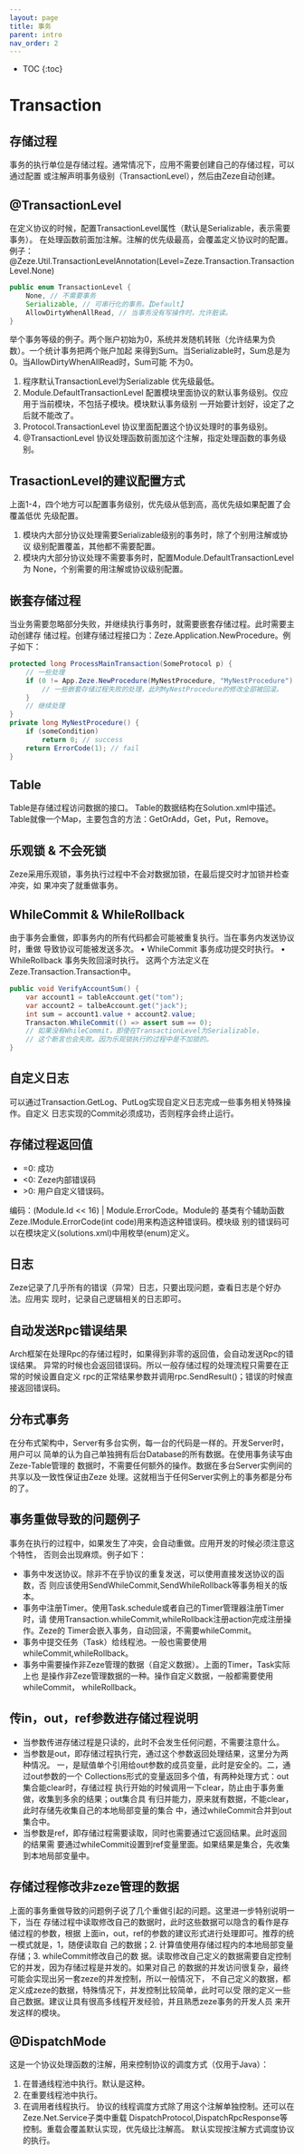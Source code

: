 ```yaml
---
layout: page
title: 事务
parent: intro
nav_order: 2
---
```


* TOC
{:toc}

  
# Transaction

## 存储过程
事务的执行单位是存储过程。通常情况下，应用不需要创建自己的存储过程，可以通过配置
或注解声明事务级别（TransactionLevel），然后由Zeze自动创建。

## @TransactionLevel

在定义协议的时候，配置TransactionLevel属性（默认是Serializable，表示需要事务）。
在处理函数前面加注解。注解的优先级最高，会覆盖定义协议时的配置。例子：
@Zeze.Util.TransactionLevelAnnotation(Level=Zeze.Transaction.TransactionLevel.None)

```java
public enum TransactionLevel {
    None, // 不需要事务
    Serializable, // 可串行化的事务。【Default】
    AllowDirtyWhenAllRead, // 当事务没有写操作时，允许脏读。
}
```

举个事务等级的例子。两个账户初始为0，系统并发随机转账（允许结果为负数）。一个统计事务把两个账户加起
来得到Sum。当Serializable时，Sum总是为0。当AllowDirtyWhenAllRead时，Sum可能
不为0。

1. 程序默认TransactionLevel为Serializable
   优先级最低。
2. Module.DefaultTransactionLevel
   配置模块里面协议的默认事务级别。仅应用于当前模块，不包括子模块。模块默认事务级别
   一开始要计划好，设定了之后就不能改了。
3. Protocol.TransactionLevel
   协议里面配置这个协议处理时的事务级别。
4. @TransactionLevel
   协议处理函数前面加这个注解，指定处理函数的事务级别。

## TrasactionLevel的建议配置方式

上面1-4，四个地方可以配置事务级别，优先级从低到高，高优先级如果配置了会覆盖低优
先级配置。
1.	模块内大部分协议处理需要Serializable级别的事务时，除了个别用注解或协议
      级别配置覆盖，其他都不需要配置。
2.	模块内大部分协议处理不需要事务时，配置Module.DefaultTransactionLevel为
      None，个别需要的用注解或协议级别配置。

## 嵌套存储过程

当业务需要忽略部分失败，并继续执行事务时，就需要嵌套存储过程。此时需要主动创建存
储过程。创建存储过程接口为：Zeze.Application.NewProcedure。例子如下：

```java
protected long ProcessMainTransaction(SomeProtocol p) {
    // 一些处理
	if (0 != App.Zeze.NewProcedure(MyNestProcedure, "MyNestProcedure").Call()) {
		// 一些嵌套存储过程失败的处理，此时MyNestProcedure的修改全部被回滚。
	}
	// 继续处理
}
private long MyNestProcedure() {
	if (someCondition)
		return 0; // success
	return ErrorCode(1); // fail
}
```

## Table

Table是存储过程访问数据的接口。
Table的数据结构在Solution.xml中描述。
Table就像一个Map，主要包含的方法：GetOrAdd，Get，Put，Remove。

## 乐观锁 &amp; 不会死锁

Zeze采用乐观锁，事务执行过程中不会对数据加锁，在最后提交时才加锁并检查冲突，如
果冲突了就重做事务。

## WhileCommit & WhileRollback

由于事务会重做，即事务内的所有代码都会可能被重复执行。当在事务内发送协议时，重做
导致协议可能被发送多次。
•	WhileCommit 事务成功提交时执行。
•	WhileRollback 事务失败回滚时执行。
这两个方法定义在Zeze.Transaction.Transaction中。

```java
public void VerifyAccountSum() {
    var account1 = tableAccount.get("tom");
    var account2 = talbeAccount.get("jack");
    int sum = account1.value + account2.value;
    Transacton.WhileCommit(() => assert sum == 0);
    // 如果没有WhileCommit，即使在TransactionLevel为Serializable，
    // 这个断言也会失败。因为乐观锁执行的过程中是不加锁的。
}
```

## 自定义日志

可以通过Transaction.GetLog、PutLog实现自定义日志完成一些事务相关特殊操作。自定义
日志实现的Commit必须成功，否则程序会终止运行。

## 存储过程返回值

* =0: 成功
* &lt;0: Zeze内部错误码
* &gt;0: 用户自定义错误码。

编码：(Module.Id << 16) | Module.ErrorCode。Module的
基类有个辅助函数Zeze.IModule.ErrorCode(int code)用来构造这种错误码。模块级
别的错误码可以在模块定义(solutions.xml)中用枚举(enum)定义。

## 日志

Zeze记录了几乎所有的错误（异常）日志，只要出现问题，查看日志是个好办法。应用实
现时，记录自己逻辑相关的日志即可。

## 自动发送Rpc错误结果

Arch框架在处理Rpc的存储过程时，如果得到非零的返回值，会自动发送Rpc的错误结果。
异常的时候也会返回错误码。所以一般存储过程的处理流程只需要在正常的时候设置自定义
rpc的正常结果参数并调用rpc.SendResult()；错误的时候直接返回错误码。

## 分布式事务

在分布式架构中，Server有多台实例，每一台的代码是一样的。开发Server时，用户可以
简单的认为自己单独拥有后台Database的所有数据。在使用事务读写由Zeze-Table管理的
数据时，不需要任何额外的操作。数据在多台Server实例间的共享以及一致性保证由Zeze
处理。这就相当于任何Server实例上的事务都是分布的了。

## 事务重做导致的问题例子

事务在执行的过程中，如果发生了冲突，会自动重做。应用开发的时候必须注意这个特性，
否则会出现麻烦。例子如下：
* 事务中发送协议。除非不在乎协议的重复发送，可以使用直接发送协议的函数，否
则应该使用SendWhileCommit,SendWhileRollback等事务相关的版本。
* 事务中注册Timer。使用Task.schedule或者自己的Timer管理器注册Timer时，请
使用Transaction.whileCommit,whileRollback注册action完成注册操作。Zeze的
Timer会嵌入事务，自动回滚，不需要whileCommit。
* 事务中提交任务（Task）给线程池。一般也需要使用whileCommit,whileRollback。
* 事务中需要操作非Zeze管理的数据（自定义数据）。上面的Timer，Task实际上也
是操作非Zeze管理数据的一种。操作自定义数据，一般都需要使用whileCommit，
whileRollback。

## 传in，out，ref参数进存储过程说明

* 当参数传进存储过程是只读的，此时不会发生任何问题，不需要注意什么。
* 当参数是out，即存储过程执行完，通过这个参数返回处理结果，这里分为两种情况。
一，是赋值单个引用给out参数的成员变量，此时是安全的。二，通过out参数的一个
Collections形式的变量返回多个值，有两种处理方式：out集合能clear时，存储过程
执行开始的时候调用一下clear，防止由于事务重做，收集到多余的结果；out集合具
有归并能力，原来就有数据，不能clear，此时存储先收集自己的本地局部变量的集合
中，通过whileCommit合并到out集合中。
* 当参数是ref，即存储过程需要读取，同时也需要通过它返回结果。此时返回的结果需
要通过whileCommit设置到ref变量里面。如果结果是集合，先收集到本地局部变量中。

## 存储过程修改非zeze管理的数据

上面的事务重做导致的问题例子说了几个重做引起的问题。这里进一步特别说明一下，当在
存储过程中读取修改自己的数据时，此时这些数据可以隐含的看作是存储过程的参数，根据
上面in，out，ref的参数的建议形式进行处理即可。推荐的统一模式就是，1，随便读取自
己的数据；2. 计算值使用存储过程内的本地局部变量存储；3. whileCommit修改自己的数
据。读取修改自己定义的数据需要自定控制它的并发，因为存储过程是并发的。如果对自己
的数据的并发访问很复杂，最终可能会实现出另一套zeze的并发控制，所以一般情况下，
不自己定义的数据，都定义成zeze的数据，特殊情况下，并发控制比较简单，此时可以受
限的定义一些自己数据。建议让具有很高多线程开发经验，并且熟悉zeze事务的开发人员
来开发这样的模块。

## @DispatchMode

这是一个协议处理函数的注解，用来控制协议的调度方式（仅用于Java）：
1.	在普通线程池中执行。默认是这种。
2.	在重要线程池中执行。
3.	在调用者线程执行。
      协议的线程调度方式除了用这个注解单独控制。还可以在Zeze.Net.Service子类中重载
      DispatchProtocol,DispatchRpcResponse等控制。重载会覆盖默认实现，优先级比注解高。
      默认实现按注解方式调度协议的执行。

